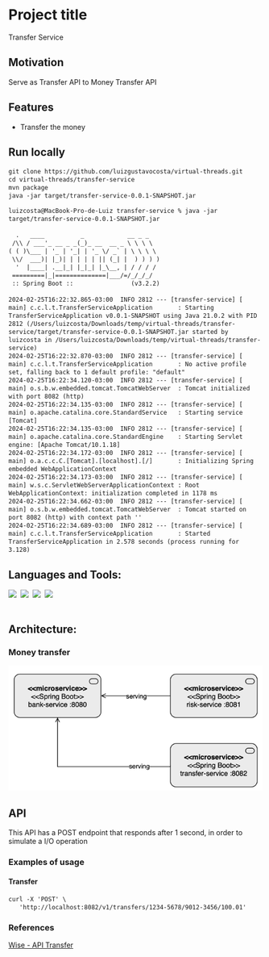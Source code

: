 # Project title
Transfer Service

## Motivation
Serve as Transfer API to Money Transfer API

## Features
- Transfer the money

## Run locally
 ```shell
git clone https://github.com/luizgustavocosta/virtual-threads.git
cd virtual-threads/transfer-service
mvn package
java -jar target/transfer-service-0.0.1-SNAPSHOT.jar
 ```

```text
luizcosta@MacBook-Pro-de-Luiz transfer-service % java -jar target/transfer-service-0.0.1-SNAPSHOT.jar

  .   ____          _            __ _ _
 /\\ / ___'_ __ _ _(_)_ __  __ _ \ \ \ \
( ( )\___ | '_ | '_| | '_ \/ _` | \ \ \ \
 \\/  ___)| |_)| | | | | || (_| |  ) ) ) )
  '  |____| .__|_| |_|_| |_\__, | / / / /
 =========|_|==============|___/=/_/_/_/
 :: Spring Boot ::                (v3.2.2)

2024-02-25T16:22:32.865-03:00  INFO 2812 --- [transfer-service] [           main] c.c.l.t.TransferServiceApplication       : Starting TransferServiceApplication v0.0.1-SNAPSHOT using Java 21.0.2 with PID 2812 (/Users/luizcosta/Downloads/temp/virtual-threads/transfer-service/target/transfer-service-0.0.1-SNAPSHOT.jar started by luizcosta in /Users/luizcosta/Downloads/temp/virtual-threads/transfer-service)
2024-02-25T16:22:32.870-03:00  INFO 2812 --- [transfer-service] [           main] c.c.l.t.TransferServiceApplication       : No active profile set, falling back to 1 default profile: "default"
2024-02-25T16:22:34.120-03:00  INFO 2812 --- [transfer-service] [           main] o.s.b.w.embedded.tomcat.TomcatWebServer  : Tomcat initialized with port 8082 (http)
2024-02-25T16:22:34.135-03:00  INFO 2812 --- [transfer-service] [           main] o.apache.catalina.core.StandardService   : Starting service [Tomcat]
2024-02-25T16:22:34.135-03:00  INFO 2812 --- [transfer-service] [           main] o.apache.catalina.core.StandardEngine    : Starting Servlet engine: [Apache Tomcat/10.1.18]
2024-02-25T16:22:34.172-03:00  INFO 2812 --- [transfer-service] [           main] o.a.c.c.C.[Tomcat].[localhost].[/]       : Initializing Spring embedded WebApplicationContext
2024-02-25T16:22:34.173-03:00  INFO 2812 --- [transfer-service] [           main] w.s.c.ServletWebServerApplicationContext : Root WebApplicationContext: initialization completed in 1178 ms
2024-02-25T16:22:34.662-03:00  INFO 2812 --- [transfer-service] [           main] o.s.b.w.embedded.tomcat.TomcatWebServer  : Tomcat started on port 8082 (http) with context path ''
2024-02-25T16:22:34.689-03:00  INFO 2812 --- [transfer-service] [           main] c.c.l.t.TransferServiceApplication       : Started TransferServiceApplication in 2.578 seconds (process running for 3.128)
```

## Languages and Tools:
<div>
  <img width=50px src="https://upload.wikimedia.org/wikipedia/commons/4/41/Duke_Wave.png">&nbsp;
  <img width=50px src="https://upload.wikimedia.org/wikipedia/commons/9/9c/IntelliJ_IDEA_Icon.svg">&nbsp;
  <img width=150px src="https://upload.wikimedia.org/wikipedia/commons/4/44/Spring_Framework_Logo_2018.svg">&nbsp;
  <img width=150px src="https://upload.wikimedia.org/wikipedia/commons/5/52/Apache_Maven_logo.svg">&nbsp;
</div>
</br>

## Architecture:

### Money transfer
![img.png](../resources/imgs/bank-transfer.png)

## API
This API has a POST endpoint that responds after 1 second, in order to simulate a I/O operation

### Examples of usage

#### Transfer
````shell
curl -X 'POST' \
   'http://localhost:8082/v1/transfers/1234-5678/9012-3456/100.01'
````

### References
[Wise - API Transfer](https://docs.wise.com/api-docs/api-reference/transfer)